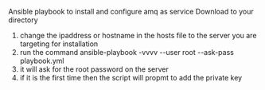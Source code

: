 Ansible playbook to install and configure amq as service
Download to your directory
1. change the ipaddress or hostname in the hosts file to the server you are targeting for installation
2. run the command ansible-playbook -vvvv --user root --ask-pass playbook.yml
3. it will ask for the root password on the server 
4. if it is the first time then the script will propmt to add the private key
